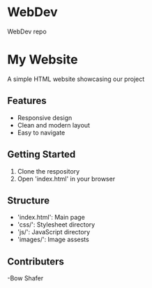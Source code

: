 # WebDev
WebDev repo

# My Website

A simple HTML website showcasing our project

## Features

- Responsive design
- Clean and modern layout
- Easy to navigate

## Getting Started

1. Clone the respository
2. Open 'index.html' in your browser

## Structure

- 'index.html': Main page
- 'css/': Stylesheet directory
- 'js/': JavaScript directory
- 'images/': Image assests

## Contributers
-Bow Shafer
